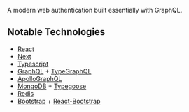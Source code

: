 A modern web authentication built essentially with GraphQL.

## Notable Technologies

- [React](https://reactjs.org)
- [Next](https://nextjs.org)
- [Typescript](https://www.typescriptlang.org)
- [GraphQL](https://graphql.org) + [TypeGraphQL](https://typegraphql.com/)
- [ApolloGraphQL](https://www.apollographql.com)
- [MongoDB](https://www.mongodb.com) + [Typegoose](https://typegoose.github.io/)
- [Redis](https://redis.io)
- [Bootstrap](https://getbootstrap.com/docs/5.0) + [React-Bootstrap](https://react-bootstrap.github.io)
